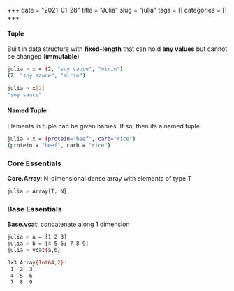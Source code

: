 +++ 
date = "2021-01-28"
title = "Julia"
slug = "julia"
tags = []
categories = []
+++

#### Tuple
Built in data structure with __fixed-length__ that can hold __any values__ but cannot be changed (__immutable__)

```sh
julia > x = (2, "soy sauce", "mirin")
(2, "soy sauce", "mirin")
```

```sh
julia > x[2]
"soy sauce"
```

#### Named Tuple
Elements in tuple can be given names. If so, then its a named tuple.

```sh
julia > x = (protein="beef", carb="rice")
(protein = "beef", carb = "rice")
```

### Core Essentials

__Core.Array__: N-dimensional dense array with elements of type T

```sh
julia > Array{T, N}
```

### Base Essentials

__Base.vcat__: concatenate along 1 dimension

```sh
julia > a = [1 2 3]
julia > b = [4 5 6; 7 8 9]
julia > vcat(a,b)

3×3 Array{Int64,2}:
 1  2  3
 4  5  6
 7  8  9
```


